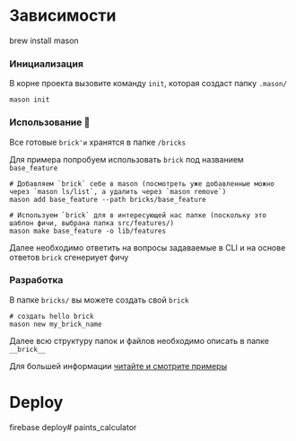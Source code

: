 # Зависимости
brew install mason

### Инициализация

В корне проекта вызовите команду `init`, которая создаст папку `.mason/`

```
mason init
```

### Использование 👷

Все готовые `brick'и` хранятся в папке `/bricks`

Для примера попробуем использовать `brick` под названием `base_feature`

```
# Добавляем `brick` себе в mason (посмотреть уже добавленные можно через `mason ls/list`, а удалить через `mason remove`)
mason add base_feature --path bricks/base_feature

# Используем `brick` для в интересующей нас папке (поскольку это шаблон фичи, выбрана папка src/features/)
mason make base_feature -o lib/features
```

Далее необходимо ответить на вопросы задаваемые в CLI и на основе ответов `brick` сгенериует фичу

### Разработка

В папке `bricks/` вы можете создать свой `brick`

```
# создать hello brick
mason new my_brick_name
```

Далее всю структуру папок и файлов необходимо описать в папке `__brick__`

Для большей информации [читайте и смотрите примеры](https://github.com/felangel/mason/blob/master/packages/mason_cli/README.md)



# Deploy 

firebase deploy# paints_calculator

